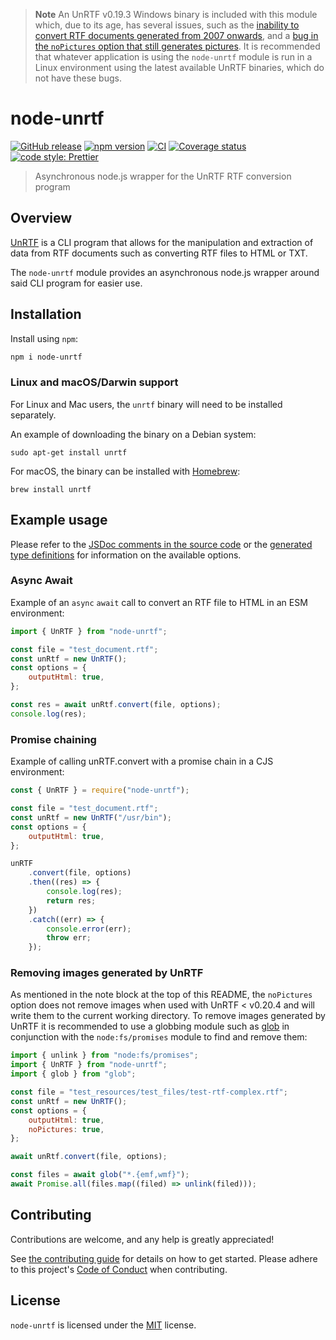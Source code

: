 > **Note**
> An UnRTF v0.19.3 Windows binary is included with this module which, due to its age, has several issues,
> such as the [inability to convert RTF documents generated from 2007 onwards](https://github.com/Fdawgs/node-unrtf/issues/83), and a [bug in the
> `noPictures` option that still generates pictures](https://github.com/Fdawgs/node-unrtf/issues/81).
> It is recommended that whatever application is using the `node-unrtf` module is run in a Linux environment using the latest
> available UnRTF binaries, which do not have these bugs.

# node-unrtf

[![GitHub release](https://img.shields.io/github/release/Fdawgs/node-unrtf.svg)](https://github.com/Fdawgs/node-unrtf/releases/latest/)
[![npm version](https://img.shields.io/npm/v/node-unrtf)](https://npmjs.com/package/node-unrtf)
[![CI](https://github.com/Fdawgs/node-unrtf/actions/workflows/ci.yml/badge.svg?branch=main)](https://github.com/Fdawgs/node-unrtf/actions/workflows/ci.yml)
[![Coverage status](https://coveralls.io/repos/github/Fdawgs/node-unrtf/badge.svg?branch=main)](https://coveralls.io/github/Fdawgs/node-unrtf?branch=main)
[![code style: Prettier](https://img.shields.io/badge/code_style-prettier-ff69b4.svg?style=flat)](https://github.com/prettier/prettier)

> Asynchronous node.js wrapper for the UnRTF RTF conversion program

## Overview

[UnRTF](https://gnu.org/software/unrtf/) is a CLI program that allows for the manipulation and extraction of data from RTF documents such as converting RTF files to HTML or TXT.

The `node-unrtf` module provides an asynchronous node.js wrapper around said CLI program for easier use.

## Installation

Install using `npm`:

```bash
npm i node-unrtf
```

### Linux and macOS/Darwin support

For Linux and Mac users, the `unrtf` binary will need to be installed separately.

An example of downloading the binary on a Debian system:

```
sudo apt-get install unrtf
```

For macOS, the binary can be installed with [Homebrew](https://brew.sh/):

```
brew install unrtf
```

## Example usage

Please refer to the [JSDoc comments in the source code](./src/index.js) or the [generated type definitions](https://www.npmjs.com/package/node-unrtf?activeTab=code) for information on the available options.

### Async Await

Example of an `async` `await` call to convert an RTF file to HTML in an ESM environment:

```js
import { UnRTF } from "node-unrtf";

const file = "test_document.rtf";
const unRtf = new UnRTF();
const options = {
	outputHtml: true,
};

const res = await unRtf.convert(file, options);
console.log(res);
```

### Promise chaining

Example of calling unRTF.convert with a promise chain in a CJS environment:

```js
const { UnRTF } = require("node-unrtf");

const file = "test_document.rtf";
const unRtf = new UnRTF("/usr/bin");
const options = {
	outputHtml: true,
};

unRTF
	.convert(file, options)
	.then((res) => {
		console.log(res);
		return res;
	})
	.catch((err) => {
		console.error(err);
		throw err;
	});
```

### Removing images generated by UnRTF

As mentioned in the note block at the top of this README, the `noPictures` option does not remove images
when used with UnRTF < v0.20.4 and will write them to the current working directory.
To remove images generated by UnRTF it is recommended to use a globbing module such as [glob](https://www.npmjs.com/package/glob) in conjunction with the `node:fs/promises` module to find and remove them:

```js
import { unlink } from "node:fs/promises";
import { UnRTF } from "node-unrtf";
import { glob } from "glob";

const file = "test_resources/test_files/test-rtf-complex.rtf";
const unRtf = new UnRTF();
const options = {
	outputHtml: true,
	noPictures: true,
};

await unRtf.convert(file, options);

const files = await glob("*.{emf,wmf}");
await Promise.all(files.map((filed) => unlink(filed)));
```

## Contributing

Contributions are welcome, and any help is greatly appreciated!

See [the contributing guide](https://github.com/Fdawgs/.github/blob/main/CONTRIBUTING.md) for details on how to get started.
Please adhere to this project's [Code of Conduct](https://github.com/Fdawgs/.github/blob/main/CODE_OF_CONDUCT.md) when contributing.

## License

`node-unrtf` is licensed under the [MIT](./LICENSE) license.
